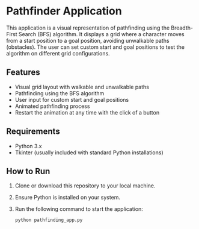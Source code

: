 # Pathfinder Application

This application is a visual representation of pathfinding using the Breadth-First Search (BFS) algorithm. It displays a grid where a character moves from a start position to a goal position, avoiding unwalkable paths (obstacles). The user can set custom start and goal positions to test the algorithm on different grid configurations.

## Features

- Visual grid layout with walkable and unwalkable paths
- Pathfinding using the BFS algorithm
- User input for custom start and goal positions
- Animated pathfinding process
- Restart the animation at any time with the click of a button

## Requirements

- Python 3.x
- Tkinter (usually included with standard Python installations)

## How to Run

1. Clone or download this repository to your local machine.
2. Ensure Python is installed on your system.
3. Run the following command to start the application:

   ```bash
   python pathfinding_app.py
